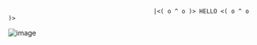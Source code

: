                                                                                                       
                                             |<( o ^ o )> HELLO <( o ^ o )>
![image](https://github.com/user-attachments/assets/5a55bd5c-c16d-4fb2-b012-4053c1607bae)
